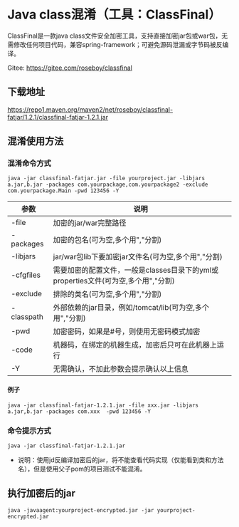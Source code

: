# Java class混淆（工具：ClassFinal）

ClassFinal是一款java class文件安全加密工具，支持直接加密jar包或war包，无需修改任何项目代码，兼容spring-framework；可避免源码泄漏或字节码被反编译。

Gitee: https://gitee.com/roseboy/classfinal

## 下载地址

https://repo1.maven.org/maven2/net/roseboy/classfinal-fatjar/1.2.1/classfinal-fatjar-1.2.1.jar

## 混淆使用方法 

### 混淆命令方式
```shell
java -jar classfinal-fatjar.jar -file yourproject.jar -libjars a.jar,b.jar -packages com.yourpackage,com.yourpackage2 -exclude com.yourpackage.Main -pwd 123456 -Y
```

|参数|说明|
| ------ | ------ |
| -file | 加密的jar/war完整路径 |
| -packages | 加密的包名(可为空,多个用","分割) |
| -libjars | jar/war包lib下要加密jar文件名(可为空,多个用","分割) |
| -cfgfiles | 需要加密的配置文件，一般是classes目录下的yml或properties文件(可为空,多个用","分割) |
| -exclude | 排除的类名(可为空,多个用","分割) |
| -classpath | 外部依赖的jar目录，例如/tomcat/lib(可为空,多个用","分割) |
| -pwd | 加密密码，如果是#号，则使用无密码模式加密 |
| -code | 机器码，在绑定的机器生成，加密后只可在此机器上运行 |
| -Y | 无需确认，不加此参数会提示确认以上信息 |


#### 例子

```shell
java -jar classfinal-fatjar-1.2.1.jar -file xxx.jar -libjars a.jar,b.jar -packages com.xxx  -pwd 123456 -Y
```
### 命令提示方式

```shell
java -jar classfinal-fatjar-1.2.1.jar
```

* 说明：使用jd反编译加密后的jar，将不能查看代码实现（仅能看到类和方法名），但是使用父子pom的项目测试不能混淆。
  
## 执行加密后的jar

```shell
java -javaagent:yourproject-encrypted.jar -jar yourproject-encrypted.jar
```